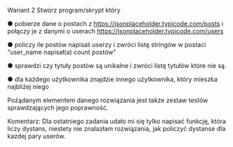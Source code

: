 Wariant 2
Stwórz program/skrypt który

● pobierze dane o postach z https://jsonplaceholder.typicode.com/posts i połączy je z danymi o userach https://jsonplaceholder.typicode.com/users

● policzy ile postów napisali userzy i zwróci listę stringów w postaci “user_name napisał(a) count postów”

● sprawdzi czy tytuły postów są unikalne i zwróci listę tytułów które nie są.

● dla każdego użytkownika znajdzie innego użytkownika, który mieszka najbliżej niego

Pożądanym elementem danego rozwiązania jest także zestaw testów sprawdzających jego poprawność.

Komentarz: Dla ostatniego zadania udało mi się tylko napisać funkcję, która liczy dystans, niestety nie znalazłam rozwiązania, jak policzyć dystanse dla kazdej pary userów.